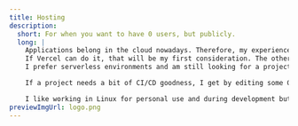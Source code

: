 ```yaml
---
title: Hosting
description:
  short: For when you want to have 0 users, but publicly.
  long: |
    Applications belong in the cloud nowadays. Therefore, my experience lies in clicking through dashboards and using CLIs of various hosting providers.
    If Vercel can do it, that will be my first consideration. The others I have worked with professionally are Heroku and Supabase. 
    I prefer serverless environments and am still looking for a project to deploy at the edge.

    If a project needs a bit of CI/CD goodness, I get by editing some Github Actions quite ok.

    I like working in Linux for personal use and during development but have previously avoided managing the webserver and would rather keep it that way.
previewImgUrl: logo.png
---
```

